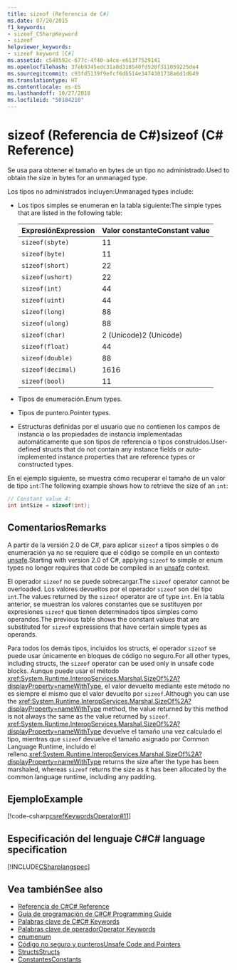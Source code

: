 ```yaml
---
title: sizeof (Referencia de C#)
ms.date: 07/20/2015
f1_keywords:
- sizeof_CSharpKeyword
- sizeof
helpviewer_keywords:
- sizeof keyword [C#]
ms.assetid: c548592c-677c-4f40-a4ce-e613f7529141
ms.openlocfilehash: 37eb9345edc31a8d318540fd528f311059225de4
ms.sourcegitcommit: c93fd5139f9efcf6db514e3474301738a6d1d649
ms.translationtype: HT
ms.contentlocale: es-ES
ms.lasthandoff: 10/27/2018
ms.locfileid: "50184210"
---
```

# <a name="sizeof-c-reference"></a><span data-ttu-id="393a2-102">sizeof (Referencia de C#)</span><span class="sxs-lookup"><span data-stu-id="393a2-102">sizeof (C# Reference)</span></span>

<span data-ttu-id="393a2-103">Se usa para obtener el tamaño en bytes de un tipo no administrado.</span><span class="sxs-lookup"><span data-stu-id="393a2-103">Used to obtain the size in bytes for an unmanaged type.</span></span>

<span data-ttu-id="393a2-104">Los tipos no administrados incluyen:</span><span class="sxs-lookup"><span data-stu-id="393a2-104">Unmanaged types include:</span></span>

- <span data-ttu-id="393a2-105">Los tipos simples se enumeran en la tabla siguiente:</span><span class="sxs-lookup"><span data-stu-id="393a2-105">The simple types that are listed in the following table:</span></span>

   |<span data-ttu-id="393a2-106">Expresión</span><span class="sxs-lookup"><span data-stu-id="393a2-106">Expression</span></span>|<span data-ttu-id="393a2-107">Valor constante</span><span class="sxs-lookup"><span data-stu-id="393a2-107">Constant value</span></span>|
   |----------------|--------------------|
   |`sizeof(sbyte)`|<span data-ttu-id="393a2-108">1</span><span class="sxs-lookup"><span data-stu-id="393a2-108">1</span></span>|
   |`sizeof(byte)`|<span data-ttu-id="393a2-109">1</span><span class="sxs-lookup"><span data-stu-id="393a2-109">1</span></span>|
   |`sizeof(short)`|<span data-ttu-id="393a2-110">2</span><span class="sxs-lookup"><span data-stu-id="393a2-110">2</span></span>|
   |`sizeof(ushort)`|<span data-ttu-id="393a2-111">2</span><span class="sxs-lookup"><span data-stu-id="393a2-111">2</span></span>|
   |`sizeof(int)`|<span data-ttu-id="393a2-112">4</span><span class="sxs-lookup"><span data-stu-id="393a2-112">4</span></span>|
   |`sizeof(uint)`|<span data-ttu-id="393a2-113">4</span><span class="sxs-lookup"><span data-stu-id="393a2-113">4</span></span>|
   |`sizeof(long)`|<span data-ttu-id="393a2-114">8</span><span class="sxs-lookup"><span data-stu-id="393a2-114">8</span></span>|
   |`sizeof(ulong)`|<span data-ttu-id="393a2-115">8</span><span class="sxs-lookup"><span data-stu-id="393a2-115">8</span></span>|
   |`sizeof(char)`|<span data-ttu-id="393a2-116">2 (Unicode)</span><span class="sxs-lookup"><span data-stu-id="393a2-116">2 (Unicode)</span></span>|
   |`sizeof(float)`|<span data-ttu-id="393a2-117">4</span><span class="sxs-lookup"><span data-stu-id="393a2-117">4</span></span>|
   |`sizeof(double)`|<span data-ttu-id="393a2-118">8</span><span class="sxs-lookup"><span data-stu-id="393a2-118">8</span></span>|
   |`sizeof(decimal)`|<span data-ttu-id="393a2-119">16</span><span class="sxs-lookup"><span data-stu-id="393a2-119">16</span></span>|
   |`sizeof(bool)`|<span data-ttu-id="393a2-120">1</span><span class="sxs-lookup"><span data-stu-id="393a2-120">1</span></span>|

- <span data-ttu-id="393a2-121">Tipos de enumeración.</span><span class="sxs-lookup"><span data-stu-id="393a2-121">Enum types.</span></span>

- <span data-ttu-id="393a2-122">Tipos de puntero.</span><span class="sxs-lookup"><span data-stu-id="393a2-122">Pointer types.</span></span>

- <span data-ttu-id="393a2-123">Estructuras definidas por el usuario que no contienen los campos de instancia o las propiedades de instancia implementadas automáticamente que son tipos de referencia o tipos construidos.</span><span class="sxs-lookup"><span data-stu-id="393a2-123">User-defined structs that do not contain any instance fields or auto-implemented instance properties that are reference types or constructed types.</span></span>

<span data-ttu-id="393a2-124">En el ejemplo siguiente, se muestra cómo recuperar el tamaño de un valor de tipo `int`:</span><span class="sxs-lookup"><span data-stu-id="393a2-124">The following example shows how to retrieve the size of an `int`:</span></span>

```csharp
// Constant value 4:
int intSize = sizeof(int);
```

## <a name="remarks"></a><span data-ttu-id="393a2-125">Comentarios</span><span class="sxs-lookup"><span data-stu-id="393a2-125">Remarks</span></span>

<span data-ttu-id="393a2-126">A partir de la versión 2.0 de C#, para aplicar `sizeof` a tipos simples o de enumeración ya no se requiere que el código se compile en un contexto [unsafe](unsafe.md).</span><span class="sxs-lookup"><span data-stu-id="393a2-126">Starting with version 2.0 of C#, applying `sizeof` to simple or enum types no longer requires that code be compiled in an [unsafe](unsafe.md) context.</span></span>

<span data-ttu-id="393a2-127">El operador `sizeof` no se puede sobrecargar.</span><span class="sxs-lookup"><span data-stu-id="393a2-127">The `sizeof` operator cannot be overloaded.</span></span> <span data-ttu-id="393a2-128">Los valores devueltos por el operador `sizeof` son del tipo `int`.</span><span class="sxs-lookup"><span data-stu-id="393a2-128">The values returned by the `sizeof` operator are of type `int`.</span></span> <span data-ttu-id="393a2-129">En la tabla anterior, se muestran los valores constantes que se sustituyen por expresiones `sizeof` que tienen determinados tipos simples como operandos.</span><span class="sxs-lookup"><span data-stu-id="393a2-129">The previous table shows the constant values that are substituted for `sizeof` expressions that have certain simple types as operands.</span></span>

<span data-ttu-id="393a2-130">Para todos los demás tipos, incluidos los structs, el operador `sizeof` se puede usar únicamente en bloques de código no seguro.</span><span class="sxs-lookup"><span data-stu-id="393a2-130">For all other types, including structs, the `sizeof` operator can be used only in unsafe code blocks.</span></span> <span data-ttu-id="393a2-131">Aunque puede usar el método <xref:System.Runtime.InteropServices.Marshal.SizeOf%2A?displayProperty=nameWithType>, el valor devuelto mediante este método no es siempre el mismo que el valor devuelto por `sizeof`.</span><span class="sxs-lookup"><span data-stu-id="393a2-131">Although you can use the <xref:System.Runtime.InteropServices.Marshal.SizeOf%2A?displayProperty=nameWithType> method, the value returned by this method is not always the same as the value returned by `sizeof`.</span></span> <span data-ttu-id="393a2-132"><xref:System.Runtime.InteropServices.Marshal.SizeOf%2A?displayProperty=nameWithType> devuelve el tamaño una vez calculado el tipo, mientras que `sizeof` devuelve el tamaño asignado por Common Language Runtime, incluido el relleno.</span><span class="sxs-lookup"><span data-stu-id="393a2-132"><xref:System.Runtime.InteropServices.Marshal.SizeOf%2A?displayProperty=nameWithType> returns the size after the type has been marshaled, whereas `sizeof` returns the size as it has been allocated by the common language runtime, including any padding.</span></span>

## <a name="example"></a><span data-ttu-id="393a2-133">Ejemplo</span><span class="sxs-lookup"><span data-stu-id="393a2-133">Example</span></span>

[!code-csharp[csrefKeywordsOperator#11](~/samples/snippets/csharp/VS_Snippets_VBCSharp/csrefKeywordsOperator/CS/csrefKeywordsOperators.cs#11)]

## <a name="c-language-specification"></a><span data-ttu-id="393a2-134">Especificación del lenguaje C#</span><span class="sxs-lookup"><span data-stu-id="393a2-134">C# language specification</span></span>

[!INCLUDE[CSharplangspec](~/includes/csharplangspec-md.md)]

## <a name="see-also"></a><span data-ttu-id="393a2-135">Vea también</span><span class="sxs-lookup"><span data-stu-id="393a2-135">See also</span></span>

- [<span data-ttu-id="393a2-136">Referencia de C#</span><span class="sxs-lookup"><span data-stu-id="393a2-136">C# Reference</span></span>](../index.md)
- [<span data-ttu-id="393a2-137">Guía de programación de C#</span><span class="sxs-lookup"><span data-stu-id="393a2-137">C# Programming Guide</span></span>](../../programming-guide/index.md)
- [<span data-ttu-id="393a2-138">Palabras clave de C#</span><span class="sxs-lookup"><span data-stu-id="393a2-138">C# Keywords</span></span>](index.md)
- [<span data-ttu-id="393a2-139">Palabras clave de operador</span><span class="sxs-lookup"><span data-stu-id="393a2-139">Operator Keywords</span></span>](operator-keywords.md)
- [<span data-ttu-id="393a2-140">enum</span><span class="sxs-lookup"><span data-stu-id="393a2-140">enum</span></span>](enum.md)
- [<span data-ttu-id="393a2-141">Código no seguro y punteros</span><span class="sxs-lookup"><span data-stu-id="393a2-141">Unsafe Code and Pointers</span></span>](../../programming-guide/unsafe-code-pointers/index.md)
- [<span data-ttu-id="393a2-142">Structs</span><span class="sxs-lookup"><span data-stu-id="393a2-142">Structs</span></span>](../../programming-guide/classes-and-structs/structs.md)
- [<span data-ttu-id="393a2-143">Constantes</span><span class="sxs-lookup"><span data-stu-id="393a2-143">Constants</span></span>](../../programming-guide/classes-and-structs/constants.md)